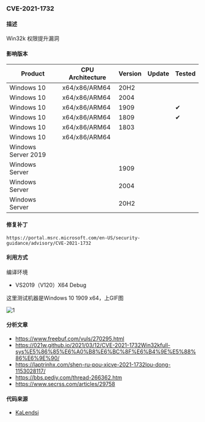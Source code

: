 ### CVE-2021-1732

#### 描述

Win32k 权限提升漏洞

#### 影响版本

| Product             | CPU Architecture | Version | Update | Tested             |
| ------------------- | ---------------- | ------- | ------ | ------------------ |
| Windows 10          | x64/x86/ARM64    | 20H2    |        |                    |
| Windows 10          | x64/x86/ARM64    | 2004    |        |                    |
| Windows 10          | x64/x86/ARM64    | 1909    |        | &#10004; |
| Windows 10          | x64/x86/ARM64    | 1809    |        | &#10004; |
| Windows 10          | x64/x86/ARM64    | 1803    |        |                    |
| Windows 10          | x64/x86/ARM64    |         |        |                    |
| Windows Server 2019 |                  |         |        |                    |
| Windows Server      |                  | 1909    |        |                    |
| Windows Server      |                  | 2004    |        |                    |
| Windows Server      |                  | 20H2    |        |                    |

#### 修复补丁

```
https://portal.msrc.microsoft.com/en-US/security-guidance/advisory/CVE-2021-1732
```

#### 利用方式

编译环境

- VS2019（V120）X64 Debug

这里测试机器是Windows 10 1909  x64，上GIF图

![1](https://raw.github.com/Ascotbe/Image/master/Kernelhub/CVE-2021-1732_windows_10_1909_x64.gif)

#### 分析文章
- https://www.freebuf.com/vuls/270295.html
- https://021w.github.io/2021/03/12/CVE-2021-1732Win32kfull-sys%E5%86%85%E6%A0%B8%E6%BC%8F%E6%B4%9E%E5%88%86%E6%9E%90/
- https://laptrinhx.com/shen-ru-pou-xicve-2021-1732lou-dong-1153028117/
- https://bbs.pediy.com/thread-266362.htm
- https://www.secrss.com/articles/29758

#### 代码来源

- [KaLendsi](https://github.com/KaLendsi/CVE-2021-1732-Exploit)